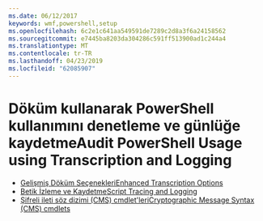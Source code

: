 ```yaml
---
ms.date: 06/12/2017
keywords: wmf,powershell,setup
ms.openlocfilehash: 6c2e1c641aa549591de7289c2d8a3f6a24158562
ms.sourcegitcommit: e7445ba8203da304286c591ff513900ad1c244a4
ms.translationtype: MT
ms.contentlocale: tr-TR
ms.lasthandoff: 04/23/2019
ms.locfileid: "62085907"
---
```

# <a name="audit-powershell-usage-using-transcription-and-logging"></a><span data-ttu-id="b61ca-102">Döküm kullanarak PowerShell kullanımını denetleme ve günlüğe kaydetme</span><span class="sxs-lookup"><span data-stu-id="b61ca-102">Audit PowerShell Usage using Transcription and Logging</span></span>

- [<span data-ttu-id="b61ca-103">Gelişmiş Döküm Seçenekleri</span><span class="sxs-lookup"><span data-stu-id="b61ca-103">Enhanced Transcription Options</span></span>](audit_transcript.md)
- [<span data-ttu-id="b61ca-104">Betik İzleme ve Kaydetme</span><span class="sxs-lookup"><span data-stu-id="b61ca-104">Script Tracing and Logging</span></span>](audit_script.md)
- [<span data-ttu-id="b61ca-105">Şifreli ileti söz dizimi (CMS) cmdlet'leri</span><span class="sxs-lookup"><span data-stu-id="b61ca-105">Cryptographic Message Syntax (CMS) cmdlets</span></span>](audit_cms.md)
